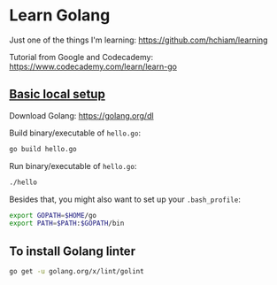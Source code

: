 # Learn Golang

Just one of the things I'm learning: <https://github.com/hchiam/learning>

Tutorial from Google and Codecademy: <https://www.codecademy.com/learn/learn-go>

## [Basic local setup](https://www.codecademy.com/articles/setting-up-go-locally)

Download Golang: <https://golang.org/dl>

Build binary/executable of `hello.go`:

```bash
go build hello.go
```

Run binary/executable of `hello.go`:

```bash
./hello
```

Besides that, you might also want to set up your `.bash_profile`:

```bash
export GOPATH=$HOME/go
export PATH=$PATH:$GOPATH/bin
```

## To install Golang linter

```bash
go get -u golang.org/x/lint/golint
```
